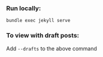 ### Run locally:

`bundle exec jekyll serve`

### To view with draft posts:

Add `--drafts` to the above command